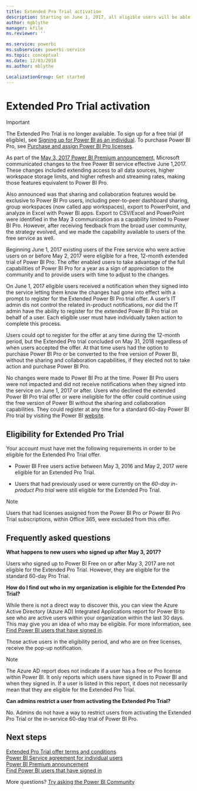 ```yaml
---
title: Extended Pro Trial activation
description: Starting on June 1, 2017, all eligible users will be able to opt-in to the Extended Pro Trial for the Power BI service.
author: mgblythe
manager: kfile
ms.reviewer: ''

ms.service: powerbi
ms.subservice: powerbi-service
ms.topic: conceptual
ms.date: 12/03/2018
ms.author: mblythe

LocalizationGroup: Get started
---
```

# Extended Pro Trial activation

> [!IMPORTANT]
> The Extended Pro Trial is no longer available. To sign up for a free trial (if eligible), see [Signing up for Power BI as an individual](service-self-service-signup-for-power-bi.md). To purchase Power BI Pro, see [Purchase and assign Power BI Pro licenses](service-admin-purchasing-power-bi-pro.md).

As part of the [May 3, 2017 Power BI Premium announcement](https://powerbi.microsoft.com/blog/microsoft-accelerates-modern-bi-adoption-with-power-bi-premium/), Microsoft communicated changes to the free Power BI service effective June 1,2017. These changes included extending access to all data sources, higher workspace storage limits, and higher refresh and streaming rates, making those features equivalent to Power BI Pro.

Also announced was that sharing and collaboration features would be exclusive to Power BI Pro users, including peer-to-peer dashboard sharing, group workspaces (now called app workspaces), export to PowerPoint, and analyze in Excel with Power BI apps. Export to CSV/Excel and PowerPoint were identified in the May 3 communication as a capability limited to Power BI Pro. However, after receiving feedback from the broad user community, the strategy evolved, and we made the capability available to users of the free service as well.

Beginning June 1, 2017 existing users of the Free service who were active users on or before May 2, 2017 were eligible for a free, 12-month extended trial of Power BI Pro. The offer enabled users to take advantage of the full capabilities of Power BI Pro for a year as a sign of appreciation to the community and to provide users with time to adjust to the changes.

On June 1, 2017 eligible users received a notification when they signed into the service letting them know the changes had gone into effect with a prompt to register for the Extended Power BI Pro trial offer. A user’s IT admin dis not control the related in-product notifications, nor did the IT admin have the ability to register for the extended Power BI Pro trial on behalf of a user. Each eligible user must have individually taken action to complete this process.

Users could opt to register for the offer at any time during the 12-month period, but the Extended Pro trial concluded on May 31, 2018 regardless of when users accepted the offer. At that time users had the option to purchase Power BI Pro or be converted to the free version of Power BI, without the sharing and collaboration capabilities, if they elected not to take action and purchase Power BI Pro.

No changes were made to Power BI Pro at the time. Power BI Pro users were not impacted and did not receive notifications when they signed into the service on June 1, 2017 or after. Users who declined the extended Power BI Pro trial offer or were ineligible for the offer could continue using the free version of Power BI without the sharing and collaboration capabilities. They could register at any time for a standard 60-day Power BI Pro trial by visiting the Power BI [website](https://powerbi.microsoft.com/get-started/).

## Eligibility for Extended Pro Trial

Your account must have met the following requirements in order to be eligible for the Extended Pro Trial offer.

* Power BI Free users active between May 3, 2016 and May 2, 2017 were eligible for an Extended Pro Trial.

* Users that had previously used or were currently on the *60-day in-product Pro trial* were still eligible for the Extended Pro Trial.

> [!NOTE]
> Users that had licenses assigned from the Power BI Pro or Power BI Pro Trial subscriptions, within Office 365, were excluded from this offer.

## Frequently asked questions

**What happens to new users who signed up after May 3, 2017?**

Users who signed up to Power BI Free on or after May 3, 2017 are not eligible for the Extended Pro Trial. However, they are eligible for the standard 60-day Pro Trial.

**How do I find out who in my organization is eligible for the Extended Pro Trial?**

While there is not a direct way to discover this, you can view the Azure Active Directory (Azure AD) Integrated Applications report for Power BI to see who are active users within your organization within the last 30 days. This may give you an idea of who may be eligible. For more information, see [Find Power BI users that have signed in](service-admin-access-usage.md).

Those active users in the eligibility period, and who are on free licenses, receive the pop-up notification.

> [!NOTE]
> The Azure AD report does not indicate if a user has a free or Pro license within Power BI. It only reports which users have signed in to Power BI and when they signed in. If a user is listed in this report, it does not necessarily mean that they are eligible for the Extended Pro Trial.

**Can admins restrict a user from activating the Extended Pro Trial?**

No. Admins do not have a way to restrict users from activating the Extended Pro Trial or the in-service 60-day trial of Power BI Pro.

## Next steps

[Extended Pro Trial offer terms and conditions](https://aka.ms/power-bi-trial)  
[Power BI Service agreement for individual users](https://powerbi.microsoft.com/terms-of-service/)  
[Power BI Premium announcement](https://aka.ms/pbipremium-announcement)  
[Find Power BI users that have signed in](service-admin-access-usage.md)

More questions? [Try asking the Power BI Community](https://community.powerbi.com/)